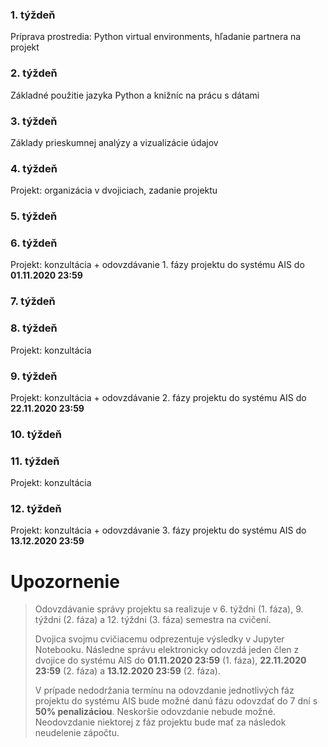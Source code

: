 ### 1. týždeň

Príprava prostredia: Python virtual environments, hľadanie partnera na projekt

### 2. týždeň

Základné použitie jazyka Python a knižníc na prácu s dátami

### 3. týždeň

Základy prieskumnej analýzy a vizualizácie údajov

### 4. týždeň

Projekt: organizácia v dvojiciach, zadanie projektu

### 5. týždeň

### 6. týždeň

Projekt: konzultácia + odovzdávanie 1. fázy projektu do systému AIS do **01.11.2020 23:59**

### 7. týždeň

### 8. týždeň

Projekt: konzultácia

### 9. týždeň

Projekt: konzultácia + odovzdávanie 2. fázy projektu do systému AIS do **22.11.2020 23:59**

### 10. týždeň

### 11. týždeň

Projekt: konzultácia

### 12. týždeň

Projekt: konzultácia + odovzdávanie 3. fázy projektu do systému AIS do **13.12.2020 23:59**


# Upozornenie

> Odovzdávanie správy projektu sa realizuje v 6. týždni (1. fáza), 9. týždni (2. fáza) a 12. týždni (3. fáza) semestra na cvičení. 
> 
> Dvojica svojmu cvičiacemu odprezentuje výsledky v Jupyter Notebooku. Následne správu elektronicky odovzdá jeden člen z dvojice do systému AIS do **01.11.2020 23:59** (1. fáza), **22.11.2020 23:59** (2. fáza) a **13.12.2020 23:59** (2. fáza).
> 
> V prípade nedodržania termínu na odovzdanie jednotlivých fáz projektu do systému AIS bude možné danú fázu odovzdať do 7 dní s **50% penalizáciou**. 
> Neskoršie odovzdanie nebude možné. Neodovzdanie niektorej z fáz projektu bude mať za následok neudelenie zápočtu.
